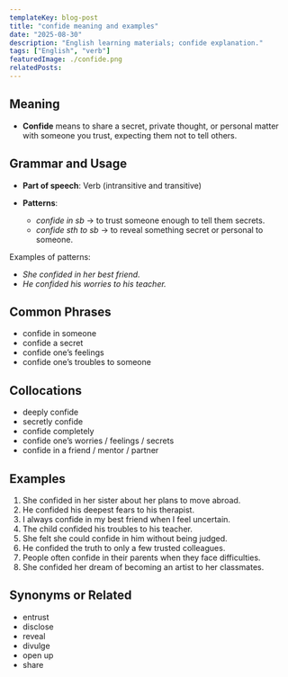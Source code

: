 ```yaml
---
templateKey: blog-post
title: "confide meaning and examples"
date: "2025-08-30"
description: "English learning materials; confide explanation."
tags: ["English", "verb"]
featuredImage: ./confide.png
relatedPosts:
---
```


## Meaning

- **Confide** means to share a secret, private thought, or personal matter with someone you trust, expecting them not to tell others.

## Grammar and Usage

- **Part of speech**: Verb (intransitive and transitive)
- **Patterns**:

  - _confide in sb_ → to trust someone enough to tell them secrets.
  - _confide sth to sb_ → to reveal something secret or personal to someone.

Examples of patterns:

- _She confided in her best friend._
- _He confided his worries to his teacher._

## Common Phrases

- confide in someone
- confide a secret
- confide one’s feelings
- confide one’s troubles to someone

## Collocations

- deeply confide
- secretly confide
- confide completely
- confide one’s worries / feelings / secrets
- confide in a friend / mentor / partner

## Examples

1. She confided in her sister about her plans to move abroad.
2. He confided his deepest fears to his therapist.
3. I always confide in my best friend when I feel uncertain.
4. The child confided his troubles to his teacher.
5. She felt she could confide in him without being judged.
6. He confided the truth to only a few trusted colleagues.
7. People often confide in their parents when they face difficulties.
8. She confided her dream of becoming an artist to her classmates.

## Synonyms or Related

- entrust
- disclose
- reveal
- divulge
- open up
- share
